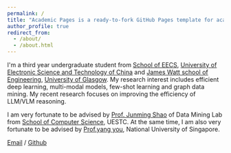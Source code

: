 ```yaml
---
permalink: /
title: "Academic Pages is a ready-to-fork GitHub Pages template for academic personal websites"
author_profile: true
redirect_from: 
  - /about/
  - /about.html
---
```


I'm a third year undergraduate student from [School of EECS](https://www.uestc.edu.cn/), [University of Electronic Science and Technology of China](https://www.uestc.edu.cn/) and [James Watt school of Engineering](https://www.gla.ac.uk/), [University of Glasgow](https://www.gla.ac.uk/). My research interest includes efficient deep learning, multi-modal models, few-shot learning and graph data mining. My recent research focuses on improving the efficiency of LLM/VLM reasoning.  

I am very fortunate to be advised by [Prof. Junming Shao](https://dm.uestc.edu.cn/) of Data Mining Lab from [School of Computer Science](https://www.uestc.edu.cn/), UESTC. At the same time, I am also very fortunate to be advised by [Prof.yang you](https://www.comp.nus.edu.sg/~youy/), National University of Singapore.

[Email](zhmei2019@gmail.com) / [Github](https://github.com/Harrison-zh-M)
